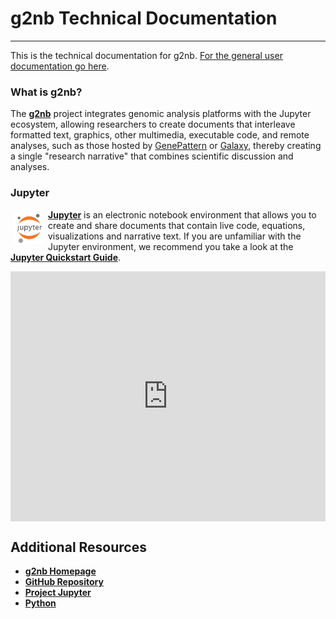 
# g2nb Technical Documentation

---

This is the technical documentation for g2nb. [For the general user documentation go here](https://www.g2nb.org).

### What is g2nb?

The [**g2nb**](https://www.g2nb.org) project integrates genomic analysis platforms with the Jupyter ecosystem, 
allowing researchers to create documents that interleave formatted text, graphics, other multimedia, executable code, 
and remote analyses, such as those hosted by [GenePattern](https://genepattern.org) or [Galaxy](https://usegalaxy.org), 
thereby creating a single "research narrative" that combines scientific discussion and analyses.

### Jupyter

<a href="https://jupyter.org"><img src="img/jupyter.png" width=50px style="float: left; margin: 5px;" id="jupyter-img"></a> 
[**Jupyter**](https://jupyter.org) is an electronic notebook environment that allows you to create and share documents 
that contain live code, equations, visualizations and narrative text. If you are unfamiliar with the Jupyter environment, 
we recommend you take a look at the [**Jupyter Quickstart Guide**](https://jupyter.readthedocs.io/en/latest/content-quickstart.html).

<iframe width="100%" height="400px" src="https://www.youtube.com/embed/8npzyGLpUHU" frameborder="0" allowfullscreen="" align="center"></iframe>

## Additional Resources

- [**g2nb Homepage**](https://www.g2nb.org)
- [**GitHub Repository**](https://github.com/g2nb/g2nb)
- [**Project Jupyter**](http://jupyter.org/)
- [**Python**](https://www.python.org/)
